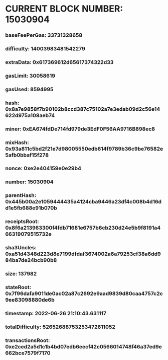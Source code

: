# CURRENT BLOCK NUMBER: 15030904

### baseFeePerGas: 33731328658
### difficulty: 14003983481542279
### extraData: 0x617369612d65617374322d33
### gasLimit: 30058619
### gasUsed: 8594995
### hash: 0x8a7e9858f7b90102b8ccd387c75102a7e3edab09d2c56e14622d975a108aeb74
### miner: 0xEA674fdDe714fd979de3EdF0F56AA9716B898ec8
### mixHash: 0x93a811c5bd2f21e7d98005550edb614f9789b36c9be76582e5afb0bbaf15f278
### nonce: 0xe2e404159e0e29b4
### number: 15030904
### parentHash: 0x445b00a2e1059444435a4124cba9446a23df4c008b4d16dd1e5fb688e91b070b
### receiptsRoot: 0x8f6a213963300f4fdb71681e6757b6cb230d24e5b9f8191a466319079515732e
### sha3Uncles: 0xa51d4348d223d8e7199dfdaf3674002a6a79253cf38a6dd984ba7de24bcb90b8
### size: 137982
### stateRoot: 0x7f96dafa9011de0ac02a87c2692e9aad9839d80caa4757c2c9ee83098880de6b
### timestamp: 2022-06-26 21:10:43.631117
### totalDifficulty: 52652688753253472611052
### transactionsRoot: 0xe2ced2a5d1c1b4bd07edb6eecf42c0566014748f46a37ed9e662bce7579f7170
